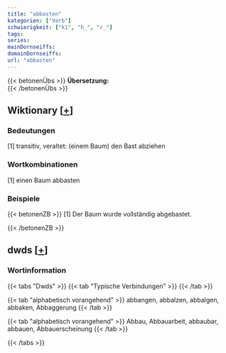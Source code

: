 ```yaml
---
title: "abbasten"
kategorien: ["Verb"]
schwierigkeit: ["k1", "h_", "r_"]
tags:
series:
mainDornseiffs:
domainDornseiffs:
url: "abbasten"
---
```


{{< betonenÜbs >}}
**Übersetzung:**  
{{< /betonenÜbs >}}

## Wiktionary [[+](https://de.wiktionary.org/wiki/abbasten)]

### Bedeutungen
[1] transitiv, veraltet: (einem Baum) den Bast abziehen  

### Wortkombinationen
[1] einen Baum abbasten  

### Beispiele
{{< betonenZB >}}
[1] Der Baum wurde vollständig abgebastet.  

{{< /betonenZB >}}


## dwds [[+](https://www.dwds.de/wb/abbasten)]

### Wortinformation
{{< tabs "Dwds" >}}
{{< tab "Typische Verbindungen" >}}
{{< /tab >}}

{{< tab "alphabetisch vorangehend" >}}
abbangen, abbalzen, abbalgen, abbaken, Abbaggerung
{{< /tab >}}

{{< tab "alphabetisch vorangehend" >}}
Abbau, Abbauarbeit, abbaubar, abbauen, Abbauerscheinung
{{< /tab >}}

{{< /tabs >}}

